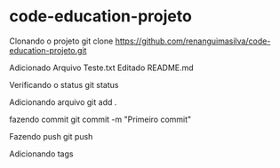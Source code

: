 # code-education-projeto

Clonando o projeto
git clone https://github.com/renanguimasilva/code-education-projeto.git

Adicionado Arquivo Teste.txt
Editado README.md

Verificando o status
git status

Adicionando arquivo
git add .

fazendo commit
 git commit -m "Primeiro commit"

Fazendo push
git push

Adicionando tags
